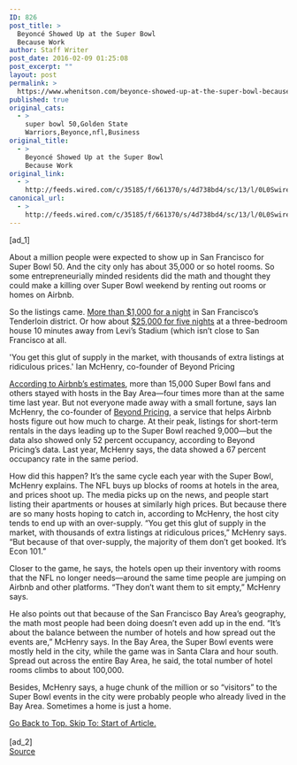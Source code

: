 ```yaml
---
ID: 826
post_title: >
  Beyoncé Showed Up at the Super Bowl
  Because Work
author: Staff Writer
post_date: 2016-02-09 01:25:08
post_excerpt: ""
layout: post
permalink: >
  https://www.whenitson.com/beyonce-showed-up-at-the-super-bowl-because-work/
published: true
original_cats:
  - >
    super bowl 50,Golden State
    Warriors,Beyonce,nfl,Business
original_title:
  - >
    Beyoncé Showed Up at the Super Bowl
    Because Work
original_link:
  - >
    http://feeds.wired.com/c/35185/f/661370/s/4d738bd4/sc/13/l/0L0Swired0N0C20A160C0A20Cbeyonce0Eshowed0Eup0Eat0Ethe0Esuper0Ebowl0Ebecause0Ework0C/story01.htm
canonical_url:
  - >
    http://feeds.wired.com/c/35185/f/661370/s/4d738bd4/sc/13/l/0L0Swired0N0C20A160C0A20Cbeyonce0Eshowed0Eup0Eat0Ethe0Esuper0Ebowl0Ebecause0Ework0C/story01.htm
---
```

 [ad_1]
<br><div id=""><p>About a million people were expected to show up in San Francisco for Super Bowl 50. And the city only has about 35,000 or so hotel rooms. So some entrepreneurially minded residents did the math and thought they could make a killing over Super Bowl weekend by renting out rooms or homes on Airbnb.</p>
<p>So the listings came. <a href="https://twitter.com/MikeIsaac/status/695354006059626496">More than $1,000 for a night</a> in San Francisco’s Tenderloin district. Or how about <a href="http://www.sfchronicle.com/business/article/Why-Airbnb-hosts-aren-t-scoring-riches-on-Super-6802767.php">$25,000 for five nights</a> at a three-bedroom house 10 minutes away from Levi’s Stadium (which isn’t close to San Francisco at all.</p>
<p data-js="fader" class="pullquote carve fader">
	'You get this glut of supply in the market, with thousands of extra listings at ridiculous prices.'	<span class="attribution">Ian McHenry, co-founder of Beyond Pricing</span>
</p>

<p><a href="http://blog.airbnb.com/superimpact-superbowl/?af=14383374&amp;c=tw_us_SB16_brand">According to Airbnb’s estimates</a>, more than 15,000 Super Bowl fans and others stayed with hosts in the Bay Area—four times more than at the same time last year. But not everyone made away with a small fortune, says Ian McHenry, the co-founder of <a href="https://beyondpricing.com/">Beyond Pricing</a>, a service that helps Airbnb hosts figure out how much to charge. At their peak, listings for short-term rentals in the days leading up to the Super Bowl reached 9,000—but the data also showed only 52 percent occupancy, according to Beyond Pricing’s data. Last year, McHenry says, the data showed a 67 percent occupancy rate in the same period.</p>
<p>How did this happen? It’s the same cycle each year with the Super Bowl, McHenry explains. The NFL buys up blocks of rooms at hotels in the area, and prices shoot up. The media picks up on the news, and people start listing their apartments or houses at similarly high prices. But because there are so many hosts hoping to catch in, according to McHenry, the host city tends to end up with an over-supply. “You get this glut of supply in the market, with thousands of extra listings at ridiculous prices,” McHenry says. “But because of that over-supply, the majority of them don’t get booked. It’s Econ 101.”</p>
<p>Closer to the game, he says, the hotels open up their inventory with rooms that the NFL no longer needs—around the same time people are jumping on Airbnb and other platforms. “They don’t want them to sit empty,” McHenry says.</p>
<p>He also points out that because of the San Francisco Bay Area’s geography, the math most people had been doing doesn’t even add up in the end. “It’s about the balance between the number of hotels and how spread out the events are,” McHenry says. In the Bay Area, the Super Bowl events were mostly held in the city, while the game was in Santa Clara and hour south. Spread out across the entire Bay Area, he said, the total number of hotel rooms climbs to about 100,000.</p>
<p>Besides, McHenry says, a huge chunk of the million or so “visitors” to the Super Bowl events in the city were probably people who already lived in the Bay Area. Sometimes a home is just a home.</p>
							<a class="visually-hidden skip-to-text-link focusable bg-white" href="#start-of-content">Go Back to Top. Skip To: Start of Article.</a>
						</div>
<br>[ad_2]
<br><a href="http://feeds.wired.com/c/35185/f/661370/s/4d738bd4/sc/13/l/0L0Swired0N0C20A160C0A20Cbeyonce0Eshowed0Eup0Eat0Ethe0Esuper0Ebowl0Ebecause0Ework0C/story01.htm">Source </a>